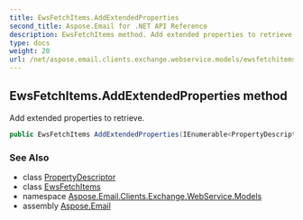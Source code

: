 ```yaml
---
title: EwsFetchItems.AddExtendedProperties
second_title: Aspose.Email for .NET API Reference
description: EwsFetchItems method. Add extended properties to retrieve
type: docs
weight: 20
url: /net/aspose.email.clients.exchange.webservice.models/ewsfetchitems/addextendedproperties/
---
```

## EwsFetchItems.AddExtendedProperties method

Add extended properties to retrieve.

```csharp
public EwsFetchItems AddExtendedProperties(IEnumerable<PropertyDescriptor> properties)
```

### See Also

* class [PropertyDescriptor](../../../aspose.email.mapi/propertydescriptor/)
* class [EwsFetchItems](../)
* namespace [Aspose.Email.Clients.Exchange.WebService.Models](../../ewsfetchitems/)
* assembly [Aspose.Email](../../../)


